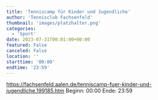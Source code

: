 ```yaml
---
title: 'Tenniscamp für Kinder und Jugendliche'
author: 'Tennisclub Fachsenfeld'
thumbnail: 'images/platzhalter.png'
categories:
  - 'Sport'
date: 2023-07-31T00:01:00+00:00
featured: False
canceled: False
location: ''
starttime: '00:00'
endtime: '23:59'
---
```

https://fachsenfeld.aalen.de/tenniscamp-fuer-kinder-und-jugendliche.199185.htm
Beginn: 00:00
 Ende: 23:59